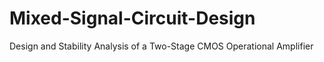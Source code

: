 # Mixed-Signal-Circuit-Design
Design and Stability Analysis of a Two-Stage CMOS Operational Amplifier
